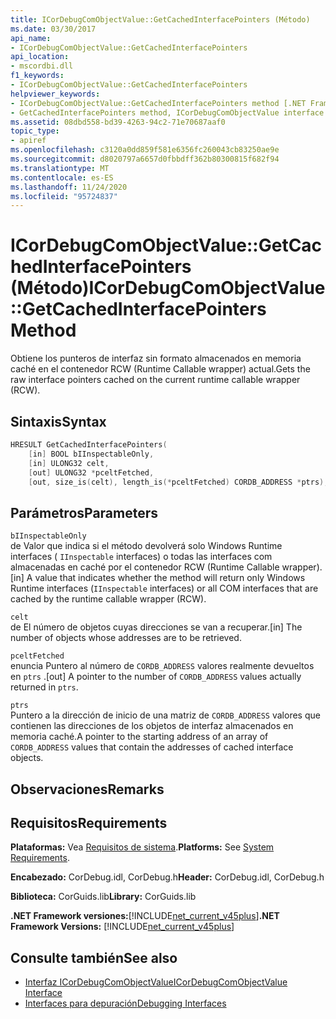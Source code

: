 ```yaml
---
title: ICorDebugComObjectValue::GetCachedInterfacePointers (Método)
ms.date: 03/30/2017
api_name:
- ICorDebugComObjectValue::GetCachedInterfacePointers
api_location:
- mscordbi.dll
f1_keywords:
- ICorDebugComObjectValue::GetCachedInterfacePointers
helpviewer_keywords:
- ICorDebugComObjectValue::GetCachedInterfacePointers method [.NET Framework debugging]
- GetCachedInterfacePointers method, ICorDebugComObjectValue interface [.NET Framework debugging]
ms.assetid: 08dbd558-bd39-4263-94c2-71e70687aaf0
topic_type:
- apiref
ms.openlocfilehash: c3120a0dd859f581e6356fc260043cb83250ae9e
ms.sourcegitcommit: d8020797a6657d0fbbdff362b80300815f682f94
ms.translationtype: MT
ms.contentlocale: es-ES
ms.lasthandoff: 11/24/2020
ms.locfileid: "95724837"
---
```

# <a name="icordebugcomobjectvaluegetcachedinterfacepointers-method"></a><span data-ttu-id="77de5-102">ICorDebugComObjectValue::GetCachedInterfacePointers (Método)</span><span class="sxs-lookup"><span data-stu-id="77de5-102">ICorDebugComObjectValue::GetCachedInterfacePointers Method</span></span>

<span data-ttu-id="77de5-103">Obtiene los punteros de interfaz sin formato almacenados en memoria caché en el contenedor RCW (Runtime Callable wrapper) actual.</span><span class="sxs-lookup"><span data-stu-id="77de5-103">Gets the raw interface pointers cached on the current runtime callable wrapper (RCW).</span></span>  
  
## <a name="syntax"></a><span data-ttu-id="77de5-104">Sintaxis</span><span class="sxs-lookup"><span data-stu-id="77de5-104">Syntax</span></span>  
  
```cpp  
HRESULT GetCachedInterfacePointers(  
    [in] BOOL bIInspectableOnly,  
    [in] ULONG32 celt,  
    [out] ULONG32 *pceltFetched,  
    [out, size_is(celt), length_is(*pceltFetched) CORDB_ADDRESS *ptrs);  
```  
  
## <a name="parameters"></a><span data-ttu-id="77de5-105">Parámetros</span><span class="sxs-lookup"><span data-stu-id="77de5-105">Parameters</span></span>  

 `bIInspectableOnly`  
 <span data-ttu-id="77de5-106">de Valor que indica si el método devolverá solo Windows Runtime interfaces ( `IInspectable` interfaces) o todas las interfaces com almacenadas en caché por el contenedor RCW (Runtime Callable wrapper).</span><span class="sxs-lookup"><span data-stu-id="77de5-106">[in] A value that indicates whether the method will return only Windows Runtime interfaces (`IInspectable` interfaces) or all COM interfaces that are cached by the runtime callable wrapper (RCW).</span></span>  
  
 `celt`  
 <span data-ttu-id="77de5-107">de El número de objetos cuyas direcciones se van a recuperar.</span><span class="sxs-lookup"><span data-stu-id="77de5-107">[in] The number of objects whose addresses are to be retrieved.</span></span>  
  
 `pceltFetched`  
 <span data-ttu-id="77de5-108">enuncia Puntero al número de `CORDB_ADDRESS` valores realmente devueltos en `ptrs` .</span><span class="sxs-lookup"><span data-stu-id="77de5-108">[out] A pointer to the number of `CORDB_ADDRESS` values actually returned in `ptrs`.</span></span>  
  
 `ptrs`  
 <span data-ttu-id="77de5-109">Puntero a la dirección de inicio de una matriz de `CORDB_ADDRESS` valores que contienen las direcciones de los objetos de interfaz almacenados en memoria caché.</span><span class="sxs-lookup"><span data-stu-id="77de5-109">A pointer to the starting address of an array of `CORDB_ADDRESS` values that contain the addresses of cached interface objects.</span></span>  
  
## <a name="remarks"></a><span data-ttu-id="77de5-110">Observaciones</span><span class="sxs-lookup"><span data-stu-id="77de5-110">Remarks</span></span>  
  
## <a name="requirements"></a><span data-ttu-id="77de5-111">Requisitos</span><span class="sxs-lookup"><span data-stu-id="77de5-111">Requirements</span></span>  

 <span data-ttu-id="77de5-112">**Plataformas:** Vea [Requisitos de sistema](../../get-started/system-requirements.md).</span><span class="sxs-lookup"><span data-stu-id="77de5-112">**Platforms:** See [System Requirements](../../get-started/system-requirements.md).</span></span>  
  
 <span data-ttu-id="77de5-113">**Encabezado:** CorDebug.idl, CorDebug.h</span><span class="sxs-lookup"><span data-stu-id="77de5-113">**Header:** CorDebug.idl, CorDebug.h</span></span>  
  
 <span data-ttu-id="77de5-114">**Biblioteca:** CorGuids.lib</span><span class="sxs-lookup"><span data-stu-id="77de5-114">**Library:** CorGuids.lib</span></span>  
  
 <span data-ttu-id="77de5-115">**.NET Framework versiones:**[!INCLUDE[net_current_v45plus](../../../../includes/net-current-v45plus-md.md)]</span><span class="sxs-lookup"><span data-stu-id="77de5-115">**.NET Framework Versions:** [!INCLUDE[net_current_v45plus](../../../../includes/net-current-v45plus-md.md)]</span></span>  
  
## <a name="see-also"></a><span data-ttu-id="77de5-116">Consulte también</span><span class="sxs-lookup"><span data-stu-id="77de5-116">See also</span></span>

- [<span data-ttu-id="77de5-117">Interfaz ICorDebugComObjectValue</span><span class="sxs-lookup"><span data-stu-id="77de5-117">ICorDebugComObjectValue Interface</span></span>](icordebugcomobjectvalue-interface.md)
- [<span data-ttu-id="77de5-118">Interfaces para depuración</span><span class="sxs-lookup"><span data-stu-id="77de5-118">Debugging Interfaces</span></span>](debugging-interfaces.md)
